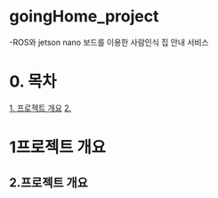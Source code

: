 # goingHome_project

-ROS와 jetson nano 보드를 이용한 사람인식 집 안내 서비스

# 0. 목차
[1. 프로젝트 개요](#1프로젝트-개요)
[2. ](#2개요2)


# 1프로젝트 개요

## 2.프로젝트 개요<a id="2개요2"></a>
